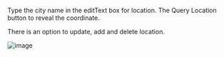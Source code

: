 Type the city name in the editText box for location. 
The Query Location button to reveal the coordinate. 

There is an option to update, add and delete location. 

![image](https://github.com/user-attachments/assets/f36f5b73-0b28-4d86-b9f2-b15a4b509ffd)
